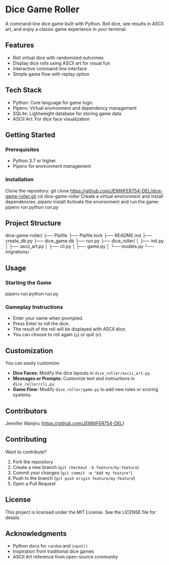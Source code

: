 # Dice Game Roller

A command-line dice game built with Python. Roll dice, see results in ASCII art, and enjoy a classic game experience in your terminal.

## Features

- Roll virtual dice with randomized outcomes
- Display dice rolls using ASCII art for visual fun
- Interactive command-line interface
- Simple game flow with replay option

## Tech Stack

- Python: Core language for game logic
- Pipenv: Virtual environment and dependency management
- SQLite: Lightweight database for storing game data
- ASCII Art: For dice face visualization

## Getting Started

### Prerequisites

- Python 3.7 or higher
- Pipenv for environment management

### Installation

Clone the repository:
git clone https://github.com/JENNIFER754-DEL/dice-game-roller.git
cd dice-game-roller
Create a virtual environment and install dependencies:
pipenv install
Activate the environment and run the game:
pipenv run python run.py

## Project Structure

dice-game-roller/
├── Pipfile
├── Pipfile.lock
├── README.md
├── create_db.py
├── dice_game.db
├── run.py
├── dice_roller/
│ ├── init.py
│ ├── ascii_art.py
│ ├── cli.py
│ ├── game.py
│ └── models.py
└── migrations/

## Usage

### Starting the Game

pipenv run python run.py

### Gameplay Instructions

- Enter your name when prompted.
- Press Enter to roll the dice.
- The result of the roll will be displayed with ASCII dice.
- You can choose to roll again (`y`) or quit (`n`).

## Customization

You can easily customize:

- **Dice Faces:** Modify the dice layouts in `dice_roller/ascii_art.py`.
- **Messages or Prompts:** Customize text and instructions in `dice_roller/cli.py`.
- **Game Flow:** Modify `dice_roller/game.py` to add new rules or scoring systems.

## Contributors

Jennifer Wanjiru (https://github.com/JENNIFER754-DEL)

## Contributing

Want to contribute?

1. Fork the repository  
2. Create a new branch (`git checkout -b feature/my-feature`)  
3. Commit your changes (`git commit -m "Add my feature"`)  
4. Push to the branch (`git push origin feature/my-feature`)  
5. Open a Pull Request

## License

This project is licensed under the MIT License. See the LICENSE file for details.

## Acknowledgments

- Python docs for `random` and `input()`
- Inspiration from traditional dice games
- ASCII Art reference from open-source community